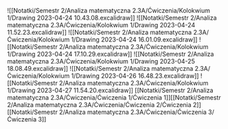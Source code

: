 ![[Notatki/Semestr 2/Analiza matematyczna 2.3A/Ćwiczenia/Kolokwium 1/Drawing 2023-04-24 10.43.08.excalidraw]]
![[Notatki/Semestr 2/Analiza matematyczna 2.3A/Ćwiczenia/Kolokwium 1/Drawing 2023-04-24 11.52.23.excalidraw]]
![[Notatki/Semestr 2/Analiza matematyczna 2.3A/Ćwiczenia/Kolokwium 1/Drawing 2023-04-24 16.01.09.excalidraw]]
![[Notatki/Semestr 2/Analiza matematyczna 2.3A/Ćwiczenia/Kolokwium 1/Drawing 2023-04-24 17.10.29.excalidraw]]
![[Notatki/Semestr 2/Analiza matematyczna 2.3A/Ćwiczenia/Kolokwium 1/Drawing 2023-04-25 18.08.49.excalidraw]]
![[Notatki/Semestr 2/Analiza matematyczna 2.3A/Ćwiczenia/Kolokwium 1/Drawing 2023-04-26 16.48.23.excalidraw]]
![[Notatki/Semestr 2/Analiza matematyczna 2.3A/Ćwiczenia/Kolokwium 1/Drawing 2023-04-27 11.54.20.excalidraw]]
[[Notatki/Semestr 2/Analiza matematyczna 2.3A/Ćwiczenia/Ćwiczenia 1/Ćwiczenia 1]][[Notatki/Semestr 2/Analiza matematyczna 2.3A/Ćwiczenia/Ćwiczenia 2/Ćwiczenia 2]][[Notatki/Semestr 2/Analiza matematyczna 2.3A/Ćwiczenia/Ćwiczenia 3/Ćwiczenia 3]]